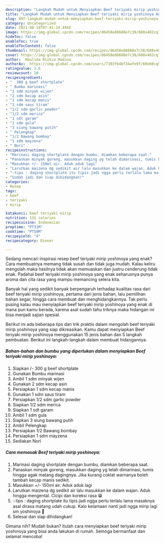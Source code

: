 ```yaml
---
description: "Langkah Mudah untuk Menyiapkan Beef teriyaki mirip yoshinoya Anti Gagal"
title: "Langkah Mudah untuk Menyiapkan Beef teriyaki mirip yoshinoya Anti Gagal"
slug: 897-langkah-mudah-untuk-menyiapkan-beef-teriyaki-mirip-yoshinoya-anti-gagal
category: Uncategorized
date: 2021-08-18T07:41:24.444Z
image: https://img-global.cpcdn.com/recipes/d6458e88688e7c38/680x482cq70/beef-teriyaki-mirip-yoshinoya-foto-resep-utama.jpg
hideToc: false
enableToc: true
enableTocContent: false
thumbnail: https://img-global.cpcdn.com/recipes/d6458e88688e7c38/680x482cq70/beef-teriyaki-mirip-yoshinoya-foto-resep-utama.jpg
cover: https://img-global.cpcdn.com/recipes/d6458e88688e7c38/680x482cq70/beef-teriyaki-mirip-yoshinoya-foto-resep-utama.jpg
author:  Maulida Rizkia Madina
authorAv:  https://img-global.cpcdn.com/users/7303fb4bf34afe9f/60x60cq50/avatar.jpg
ratingvalue: 3.6
reviewcount: 10
recipeingredient:
- "  300 g beef shortplate"
- " Bumbu marinasi"
- "1 sdm minyak wijen"
- "2 sdm kecap asin"
- "1 sdm kecap manis"
- "1 sdm saus tiram"
- "1/2 sdm garlic powder"
- "1/2 sdm merica"
- "1 sdt garam"
- "1 sdm gula"
- "3 siung bawang putih"
- " Pelengkap"
- "1/2 Bawang bombay"
- "1 sdm mayzena"
- " Nori"
recipeinstructions:
- "Marinasi daging shortplate dengan bumbu, diamkan beberapa saat."
- "Panaskan minyak goreng, masukkan daging yg telah dimarinasi, tumis hingga agak matang dagingnya. Jika kurang coklat warnanya boleh tambah kecap manis sedikit."
- "Masukkan +/- 150ml air. Aduk aduk lagi"
- "Larutkan maizena dg sedikit air lalu masukkan ke dalam wajan. Aduk hingga mengental. Cicipi dan koreksi rasa 😁"
- "💡tips : daging shortplate itu tipis jadi ngga perlu terlalu lama masaknya asal dirasa matang udah cukup. Kalo kelamaan nanti jadi ngga mirip lagi sm yoshinoya 🤣"
- "Sudah jadi dan siap dihidangkan!"
categories:
- Resep
tags:
- beef
- teriyaki
- mirip

katakunci: beef teriyaki mirip 
nutrition: 131 calories
recipecuisine: Indonesian
preptime: "PT31M"
cooktime: "PT59M"
recipeyield: "4"
recipecategory: Dinner

---
```



Sedang mencari inspirasi resep beef teriyaki mirip yoshinoya yang enak? Cara membuatnya memang tidak susah dan tidak juga mudah. Kalau keliru mengolah maka hasilnya tidak akan memuaskan dan justru cenderung tidak enak. Padahal beef teriyaki mirip yoshinoya yang enak seharusnya punya aroma dan cita rasa yang mampu memancing selera kita.


Banyak hal yang sedikit banyak berpengaruh terhadap kualitas rasa dari beef teriyaki mirip yoshinoya, pertama dari jenis bahan, lalu pemilihan bahan segar, hingga cara membuat dan menghidangkannya. Tak perlu pusing kalau mau menyiapkan beef teriyaki mirip yoshinoya yang enak di mana pun kamu berada, karena asal sudah tahu triknya maka hidangan ini bisa menjadi sajian spesial.




Berikut ini ada beberapa tips dan trik praktis dalam mengolah beef teriyaki mirip yoshinoya yang siap dikreasikan. Kamu dapat menyiapkan Beef teriyaki mirip yoshinoya menggunakan 15 jenis bahan dan 5 langkah pembuatan. Berikut ini langkah-langkah dalam membuat hidangannya.

<!--inarticleads1-->

##### Bahan-bahan dan bumbu yang diperlukan dalam menyiapkan Beef teriyaki mirip yoshinoya:

1. Siapkan  /- 300 g beef shortplate
1. Gunakan  Bumbu marinasi
1. Ambil 1 sdm minyak wijen
1. Gunakan 2 sdm kecap asin
1. Persiapkan 1 sdm kecap manis
1. Gunakan 1 sdm saus tiram
1. Persiapkan 1/2 sdm garlic powder
1. Siapkan 1/2 sdm merica
1. Siapkan 1 sdt garam
1. Ambil 1 sdm gula
1. Siapkan 3 siung bawang putih
1. Ambil  Pelengkap
1. Persiapkan 1/2 Bawang bombay
1. Persiapkan 1 sdm mayzena
1. Sediakan  Nori




<!--inarticleads2-->

##### Cara memasak Beef teriyaki mirip yoshinoya:

1. Marinasi daging shortplate dengan bumbu, diamkan beberapa saat.
1. Panaskan minyak goreng, masukkan daging yg telah dimarinasi, tumis hingga agak matang dagingnya. Jika kurang coklat warnanya boleh tambah kecap manis sedikit.
1. Masukkan +/- 150ml air. Aduk aduk lagi
1. Larutkan maizena dg sedikit air lalu masukkan ke dalam wajan. Aduk hingga mengental. Cicipi dan koreksi rasa 😁
1. 💡tips : daging shortplate itu tipis jadi ngga perlu terlalu lama masaknya asal dirasa matang udah cukup. Kalo kelamaan nanti jadi ngga mirip lagi sm yoshinoya 🤣
1. Selesai dan siap dihidangkan!



Gimana nih? Mudah bukan? Itulah cara menyiapkan beef teriyaki mirip yoshinoya yang bisa anda lakukan di rumah. Semoga bermanfaat dan selamat mencoba!
